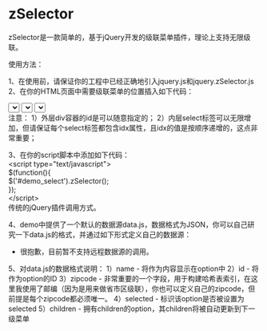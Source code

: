 # zSelector
zSelector是一款简单的，基于jQuery开发的级联菜单插件，理论上支持无限级联。

使用方法：

1、在使用前，请保证你的工程中已经正确地引入jquery.js和jquery.zSelector.js
2、在你的HTML页面中需要级联菜单的位置插入如下代码：
<div id="demo_select">
	<select idx="0"></select>
	<select idx="1"></select>
	<select idx="2"></select>
</div>
注意：
1）外层div容器的id是可以随意指定的；
2）内层select标签可以无限增加，但请保证每个select标签都包含idx属性，且idx的值是按顺序递增的，这点非常重要；

3、在你的script脚本中添加如下代码：
    <br/>
    \<script type="text/javascript"\>
    <br/>
    $(function(){
    	<br/>
    	$('#demo_select').zSelector();
    	<br/>
    });
    <br/>
    \</script\>
    <br/>
传统的jQuery插件调用方式。

4、demo中提供了一个默认的数据源data.js，数据格式为JSON，你可以自己研究一下data.js的格式，并通过如下形式定义自己的数据源：
<script type="text/javascript">
	$(function(){
		$('#demo_select').zSelector({
			data: 'my.js'
		});
	});
</script>
* 很抱歉，目前暂不支持远程数据源的调用。

5、对data.js的数据格式说明：
1）name		- 将作为内容显示在option中
2）id		- 将作为option的ID
3）zipcode	- 非常重要的一个字段，用于构建哈希表索引，在这里我使用了邮编（因为是用来做省市区级联），你也可以定义自己的zipcode，但前提是每个zipcode都必须唯一。
4）selected 	- 标识该option是否被设置为selected
5）children	- 拥有children的option，其children将被自动更新到下一级菜单
